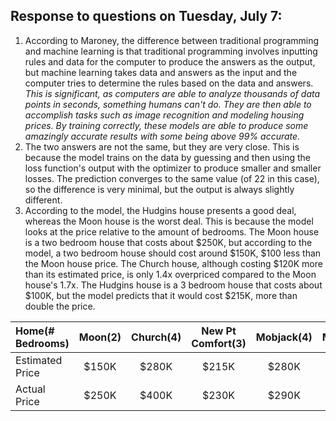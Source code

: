 ## Response to questions on Tuesday, July 7:

1. According to Maroney, the difference between traditional programming and machine learning is that 
traditional programming involves inputting rules and data for the computer to produce the answers as the 
output, but machine learning takes data and answers as the input and the computer tries to determine the 
rules based on the data and answers. *This is significant, as computers are able to analyze thousands of data points in seconds, something humans can't do. They are then able to accomplish tasks such as image recognition and modeling housing prices. By training correctly, these models are able to produce some amazingly accurate results with some being above 99% accurate.*
2. The two answers are not the same, but they are very close. This is because the model trains on the data by guessing and then using the loss function's output with the optimizer to produce smaller and smaller losses. The prediction converges to the same value (of 22 in this case), so the difference is very minimal, but the output is always slightly different.
3. According to the model, the Hudgins house presents a good deal, whereas the Moon house is the worst deal. This is because the model looks at the price relative to the amount of bedrooms. The Moon house is a two bedroom house that costs about $250K, but according to the model, a two bedroom house should cost around $150K, $100 less than the Moon house price. The Church house, although costing $120K more than its estimated price, is only 1.4x overpriced compared to the Moon house's 1.7x. The Hudgins house is a 3 bedroom house that costs about $100K, but the model predicts that it would cost $215K, more than double the price.  


| Home(# Bedrooms) | Moon(2) | Church(4) | New Pt Comfort(3) | Mobjack(4) | Mathews(5) | Hudgins(3) |
|:------------------|:---------:|:-----------:|:-------------------:|:------------:|:------------:|:------------:|
| Estimated Price  | $150K   | $280K     | $215K             | $280K      | $350K      | $215K      |
| Actual Price     | $250K   | $400K     | $230K             | $290K      | $350K      | $100K      |
